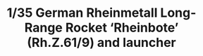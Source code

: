 ---
layout: product
title: "1/35 German Rheinmetall Long-Range Rocket ‘Rheinbote’ (Rh.Z.61/9) and launcher"
price: "TBA" 
desc: "Maketa"
img_path: "/assets/img/BRNC35048.webp"
brand: "Bronco"
available: false
special_offer: false
new: false
soon: false
cat: "010000"
subcat: "015800"
subsubcat: "0N/A"
sifra: "BRNC35048"
popular: false
spec: false
---